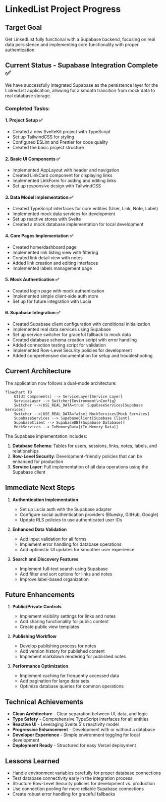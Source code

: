 # LinkedList Project Progress

## Target Goal
Get LinkedList fully functional with a Supabase backend, focusing on real data persistence and implementing core functionality with proper authentication.

## Current Status - Supabase Integration Complete ✅

We have successfully integrated Supabase as the persistence layer for the LinkedList application, allowing for a smooth transition from mock data to real database storage.

### Completed Tasks:

#### 1. Project Setup ✅
- Created a new SvelteKit project with TypeScript
- Set up TailwindCSS for styling
- Configured ESLint and Prettier for code quality
- Created the basic project structure

#### 2. Basic UI Components ✅
- Implemented AppLayout with header and navigation
- Created LinkCard component for displaying links
- Implemented LinkForm for adding and editing links
- Set up responsive design with TailwindCSS

#### 3. Data Model Implementation ✅
- Created TypeScript interfaces for core entities (User, Link, Note, Label)
- Implemented mock data services for development
- Set up reactive stores with Svelte
- Created a mock database implementation for local development

#### 4. Core Pages Implementation ✅
- Created home/dashboard page
- Implemented link listing view with filtering
- Created link detail view with notes
- Added link creation and editing interfaces
- Implemented labels management page

#### 5. Mock Authentication ✅
- Created login page with mock authentication
- Implemented simple client-side auth store
- Set up for future integration with Lucia

#### 6. Supabase Integration ✅
- Created Supabase client configuration with conditional initialization
- Implemented real data services using Supabase
- Set up service switcher for graceful fallback to mock data
- Created database schema creation script with error handling
- Added connection testing script for validation
- Implemented Row-Level Security policies for development
- Added comprehensive documentation for setup and troubleshooting

## Current Architecture

The application now follows a dual-mode architecture:

```mermaid
flowchart TD
    UI[UI Components] --> ServiceLayer[Service Layer]
    ServiceLayer --> Switcher{Environment\nConfig}
    Switcher -->|USE_REAL_DATA=true| SupabaseServices[Supabase Services]
    Switcher -->|USE_REAL_DATA=false| MockServices[Mock Services]
    SupabaseServices --> SupabaseClient[Supabase Client]
    SupabaseClient --> SupabaseDB[(Supabase Database)]
    MockServices --> InMemoryData[(In-Memory Data)]
```

The Supabase implementation includes:

1. **Database Schema**: Tables for users, sessions, links, notes, labels, and relationships
2. **Row-Level Security**: Development-friendly policies that can be enhanced for production
3. **Service Layer**: Full implementation of all data operations using the Supabase client

## Immediate Next Steps

1. **Authentication Implementation**
   - Set up Lucia auth with the Supabase adapter
   - Configure social authentication providers (Bluesky, GitHub, Google)
   - Update RLS policies to use authenticated user IDs

2. **Enhanced Data Validation**
   - Add input validation for all forms
   - Implement error handling for database operations
   - Add optimistic UI updates for smoother user experience

3. **Search and Discovery Features**
   - Implement full-text search using Supabase
   - Add filter and sort options for links and notes
   - Improve label-based organization

## Future Enhancements

1. **Public/Private Controls**
   - Implement visibility settings for links and notes
   - Add sharing functionality for public content
   - Create public view templates

2. **Publishing Workflow**
   - Develop publishing process for notes
   - Add version history for published content
   - Implement markdown rendering for published notes

3. **Performance Optimization**
   - Implement caching for frequently accessed data
   - Add pagination for large data sets
   - Optimize database queries for common operations

## Technical Achievements

- **Clean Architecture** - Clear separation between UI, data, and logic
- **Type Safety** - Comprehensive TypeScript interfaces for all entities
- **Reactive UI** - Leveraging Svelte 5's reactivity model
- **Progressive Enhancement** - Development with or without a database
- **Developer Experience** - Simple environment toggling for local development
- **Deployment Ready** - Structured for easy Vercel deployment

## Lessons Learned

- Handle environment variables carefully for proper database connections
- Test database connectivity early in the integration process
- Structure Row-Level Security policies for development vs. production
- Use connection pooling for more reliable Supabase connections
- Create robust error handling for graceful fallbacks